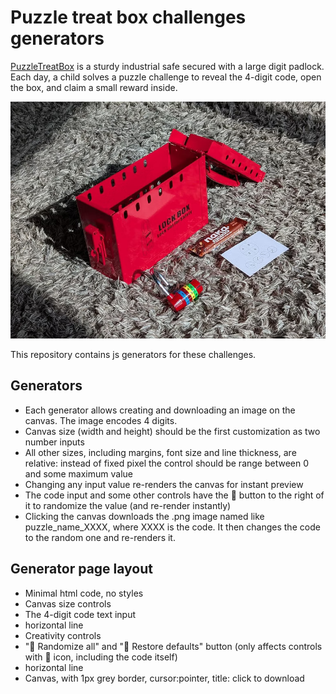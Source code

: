 # Puzzle treat box challenges generators

[PuzzleTreatBox](https://www.puzzletreatbox.com/) is a sturdy industrial safe secured with a large digit padlock. Each day, a child solves a puzzle challenge to reveal the 4-digit code, open the box, and claim a small reward inside.

![The box](puzzle_treat_box.jpg)

This repository contains js generators for these challenges.

## Generators
- Each generator allows creating and downloading an image on the canvas. The image encodes 4 digits.
- Canvas size (width and height) should be the first customization as two number inputs
- All other sizes, including margins, font size and line thickness, are relative: instead of fixed pixel the control should be range between 0 and some maximum value
- Changing any input value re-renders the canvas for instant preview
- The code input and some other controls have the 🎲 button to the right of it to randomize the value (and re-render instantly)
- Clicking the canvas downloads the .png image named like puzzle_name_XXXX, where XXXX is the code. It then changes the code to the random one and re-renders it.

## Generator page layout
- Minimal html code, no styles
- Canvas size controls
- The 4-digit code text input
- horizontal line
- Creativity controls
- "🎲 Randomize all" and "🔄 Restore defaults" button (only affects controls with 🎲 icon, including the code itself)
- horizontal line
- Canvas, with 1px grey border, cursor:pointer, title: click to download
